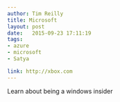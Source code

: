 ```yaml
---
author: Tim Reilly 
title: Microsoft
layout: post
date:   2015-09-23 17:11:19
tags: 
- azure
- microsoft 
- Satya

link: http://xbox.com
---
```


Learn about being a windows insider